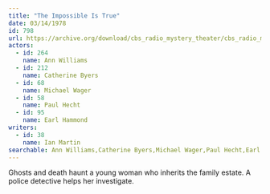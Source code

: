 ```yaml
---
title: "The Impossible Is True"
date: 03/14/1978
id: 798
url: https://archive.org/download/cbs_radio_mystery_theater/cbs_radio_mystery_theater-0751-0800.zip/cbs_radio_mystery_theater-0751-0800%2Fcbsrmt_0798_the_impossible_is_true.mp3
actors:  
  - id: 264
    name: Ann Williams  
  - id: 212
    name: Catherine Byers  
  - id: 68
    name: Michael Wager  
  - id: 58
    name: Paul Hecht  
  - id: 95
    name: Earl Hammond
writers:  
  - id: 38
    name: Ian Martin
searchable: Ann Williams,Catherine Byers,Michael Wager,Paul Hecht,Earl Hammond Ian Martin
---
```

Ghosts and death haunt a young woman who inherits the family estate. A police detective helps her investigate.